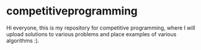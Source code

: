 # competitiveprogramming
Hi everyone, this is my repository for competitive programming, where I will upload solutions to various problems and place examples of various algorithms :).
